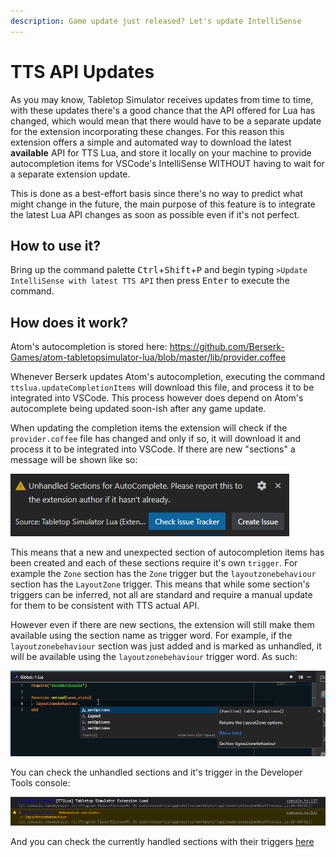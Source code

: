 ```yaml
---
description: Game update just released? Let's update IntelliSense
---
```


# TTS API Updates

As you may know, Tabletop Simulator receives updates from time to time, with these updates there's a good chance that the API offered for Lua has changed, which would mean that there would have to be a separate update for the extension incorporating these changes. For this reason this extension offers a simple and automated way to download the latest **available** API for TTS Lua, and store it locally on your machine to provide autocompletion items for VSCode's IntelliSense WITHOUT having to wait for a separate extension update.

This is done as a best-effort basis since there's no way to predict what might change in the future, the main purpose of this feature is to integrate the latest Lua API changes as soon as possible even if it's not perfect.

## How to use it?

Bring up the command palette <kbd class="kbc-button-sm">Ctrl</kbd>+<kbd class="kbc-button-sm">Shift</kbd>+<kbd class="kbc-button-sm">P</kbd> and begin typing `>Update IntelliSense with latest TTS API` then press <kbd class="kbc-button-sm">Enter</kbd> to execute the command.

## How does it work?

Atom's autocompletion is stored here: https://github.com/Berserk-Games/atom-tabletopsimulator-lua/blob/master/lib/provider.coffee

Whenever Berserk updates Atom's autocompletion, executing the command `ttslua.updateCompletionItems` will download this file, and process it to be integrated into VSCode. This process however does depend on Atom's autocomplete being updated soon-ish after any game update.

When updating the completion items the extension will check if the `provider.coffee` file has changed and only if so, it will download it and process it to be integrated into VSCode. If there are new "sections" a message will be shown like so:

![Unhandled Sections Message](unhandledSections.png)

This means that a new and unexpected section of autocompletion items has been created and each of these sections require it's own `trigger`. For example the `Zone` section has the `Zone` trigger but the `layoutzonebehaviour` section has the `LayoutZone` trigger. This means that while some section's triggers can be inferred, not all are standard and require a manual update for them to be consistent with TTS actual API.

However even if there are new sections, the extension will still make them available using the section name as trigger word. For example, if the `layoutzonebehaviour` section was just added and is marked as unhandled, it will be available using the `layoutzonebehaviour` trigger word. As such:

![Unhandled Sections Demo](unhandledSections3.png)

You can check the unhandled sections and it's trigger in the Developer Tools console:

![Unhandled Sections Console](unhandledSections2.png)

And you can check the currently handled sections with their triggers [here](https://github.com/rolandostar/tabletopsimulator-lua-vscode/blob/main/src/vscode/LuaCompletionProvider.ts#L31)
